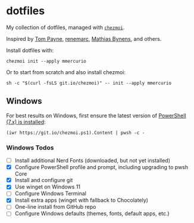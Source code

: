 # dotfiles
My collection of dotfiles, managed with [`chezmoi`](https://github.com/twpayne/chezmoi).

Inspired by [Tom Payne](https://github.com/twpayne/dotfiles), [renemarc](https://github.com/renemarc/dotfiles), [Mathias Bynens](https://github.com/mathiasbynens/dotfiles), and others.

Install dotfiles with:
```
chezmoi init --apply mmercurio
```

Or to start from scratch and also install chezmoi:
```
sh -c "$(curl -fsLS git.io/chezmoi)" -- init --apply mmercurio
```
## Windows

For best results on Windows, first ensure the latest version of [PowerShell (7.x) is installed](https://docs.microsoft.com/en-us/powershell/scripting/install/installing-powershell-on-windows?view=powershell-7.1):

```
(iwr https://git.io/chezmoi.ps1).Content | pwsh -c -
```



### Windows Todos

- [ ] Install additional Nerd Fonts (downloaded, but not yet installed)
- [x] Configure PowerShell profile and prompt, including upgrading to pwsh Core
- [x] Install and configure git
- [x] Use winget on Windows 11
- [ ] Configure Windows Terminal
- [x] Install extra apps (winget with fallback to Chocolately)
- [ ] One-line install from GitHub repo
- [ ] Configure Windows defaults (themes, fonts, default apps, etc.)

